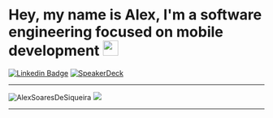 # Hey, my name is Alex, I'm a software engineering focused on mobile development <img src="https://github.com/TheDudeThatCode/TheDudeThatCode/blob/master/Assets/powerup.gif" width="30px">

[![Linkedin Badge](https://img.shields.io/badge/-Linkedin-6633cc?style=flat-square&logo=Linkedin&logoColor=white&color=black&link=https://www.linkedin.com/in/alex-soares-siqueira/)](https://www.linkedin.com/in/alex-soares-siqueira/)
[![SpeakerDeck](https://img.shields.io/badge/slides-SpeakerDeck-brightgreen.svg)](https://speakerdeck.com/alexsoaresdesiqueira)

<hr>
<img alt="AlexSoaresDeSiqueira" src="https://github-readme-stats.anuraghazra1.vercel.app/api?username=AlexSoaresDeSiqueira&line_height=27&include_all_commits=true&show_icons=true&hide_border=true&theme=dark&count_private=true" />

</h1>

<a href="https://github.com/Daggy1234">
  <img src="https://github-readme-stats.vercel.app/api/top-langs/?username=AlexSoaresDeSiqueira&layout=compact&theme=dark&langs_count=8" />
</a>

<hr>
